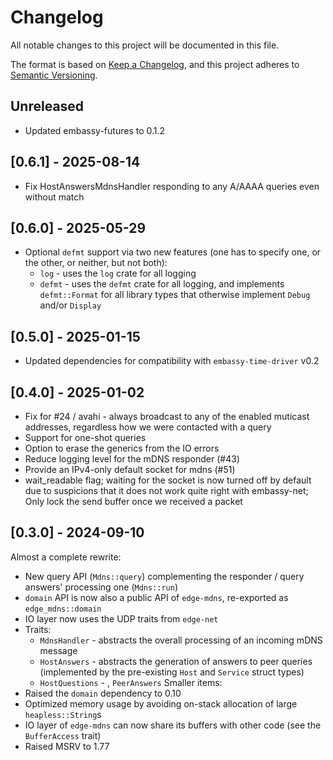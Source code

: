 # Changelog

All notable changes to this project will be documented in this file.

The format is based on [Keep a Changelog](https://keepachangelog.com/en/1.0.0/),
and this project adheres to [Semantic Versioning](https://semver.org/spec/v2.0.0.html).

## Unreleased

* Updated embassy-futures to 0.1.2

## [0.6.1] - 2025-08-14
* Fix HostAnswersMdnsHandler responding to any A/AAAA queries even without match

## [0.6.0] - 2025-05-29
* Optional `defmt` support via two new features (one has to specify one, or the other, or neither, but not both):
  * `log` - uses the `log` crate for all logging
  * `defmt` - uses the `defmt` crate for all logging, and implements `defmt::Format` for all library types that otherwise implement `Debug` and/or `Display`

## [0.5.0] - 2025-01-15
* Updated dependencies for compatibility with `embassy-time-driver` v0.2

## [0.4.0] - 2025-01-02
* Fix for #24 / avahi - always broadcast to any of the enabled muticast addresses, regardless how we were contacted with a query
* Support for one-shot queries
* Option to erase the generics from the IO errors
* Reduce logging level for the mDNS responder (#43)
* Provide an IPv4-only default socket for mdns (#51)
* wait_readable flag; waiting for the socket is now turned off by default due to suspicions that it does not work quite right with embassy-net; Only lock the send buffer once we received a packet

## [0.3.0] - 2024-09-10
Almost a complete rewrite:
* New query API (`Mdns::query`) complementing the responder / query answers' processing one (`Mdns::run`)
* `domain` API is now also a public API of `edge-mdns`, re-exported as `edge_mdns::domain`
* IO layer now uses the UDP traits from `edge-net`
* Traits:
  * `MdnsHandler` - abstracts the overall processing of an incoming mDNS message
  * `HostAnswers` - abstracts the generation of answers to peer queries (implemented by the pre-existing `Host` and `Service` struct types)
  * `HostQuestions` - , `PeerAnswers`
Smaller items:
* Raised the `domain` dependency to 0.10
* Optimized memory usage by avoiding on-stack allocation of large `heapless::String`s
* IO layer of `edge-mdns` can now share its buffers with other code (see the `BufferAccess` trait)
* Raised MSRV to 1.77
